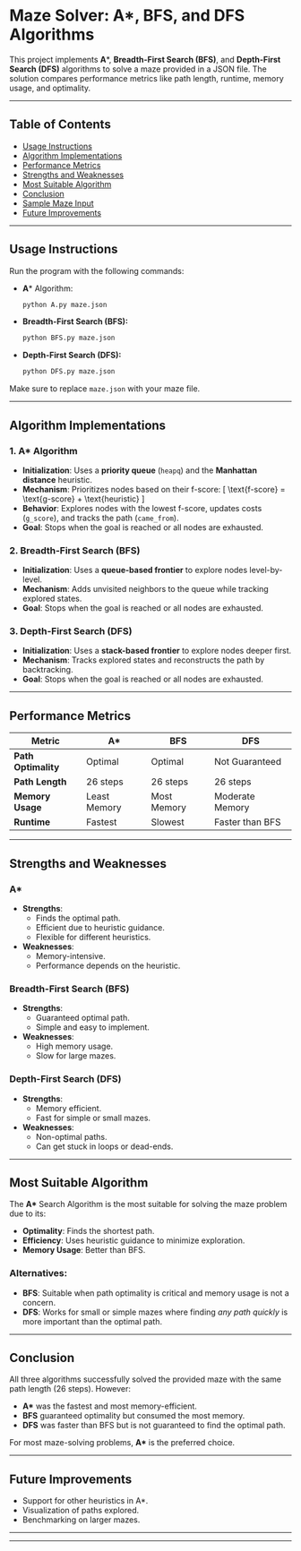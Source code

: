 # Maze Solver: A*, BFS, and DFS Algorithms

This project implements **A***, **Breadth-First Search (BFS)**, and **Depth-First Search (DFS)** algorithms to solve a maze provided in a JSON file. The solution compares performance metrics like path length, runtime, memory usage, and optimality.

---

## Table of Contents

- [Usage Instructions](#usage-instructions)
- [Algorithm Implementations](#algorithm-implementations)
- [Performance Metrics](#performance-metrics)
- [Strengths and Weaknesses](#strengths-and-weaknesses)
- [Most Suitable Algorithm](#most-suitable-algorithm)
- [Conclusion](#conclusion)
- [Sample Maze Input](#sample-maze-input)
- [Future Improvements](#future-improvements)

---

## Usage Instructions

Run the program with the following commands:

- **A*** Algorithm:
   ```bash
   python A.py maze.json
   ```

- **Breadth-First Search (BFS):**
   ```bash
   python BFS.py maze.json
   ```

- **Depth-First Search (DFS):**
   ```bash
   python DFS.py maze.json
   ```

Make sure to replace `maze.json` with your maze file.

---

## Algorithm Implementations

### 1. **A\*** Algorithm
- **Initialization**: Uses a **priority queue** (`heapq`) and the **Manhattan distance** heuristic.
- **Mechanism**: Prioritizes nodes based on their f-score:
   \[
   \text{f-score} = \text{g-score} + \text{heuristic}
   \]
- **Behavior**: Explores nodes with the lowest f-score, updates costs (`g_score`), and tracks the path (`came_from`).
- **Goal**: Stops when the goal is reached or all nodes are exhausted.

### 2. **Breadth-First Search (BFS)**
- **Initialization**: Uses a **queue-based frontier** to explore nodes level-by-level.
- **Mechanism**: Adds unvisited neighbors to the queue while tracking explored states.
- **Goal**: Stops when the goal is reached or all nodes are exhausted.

### 3. **Depth-First Search (DFS)**
- **Initialization**: Uses a **stack-based frontier** to explore nodes deeper first.
- **Mechanism**: Tracks explored states and reconstructs the path by backtracking.
- **Goal**: Stops when the goal is reached or all nodes are exhausted.

---

## Performance Metrics

| **Metric**         | **A\***          | **BFS**          | **DFS**          |
|---------------------|------------------|------------------|------------------|
| **Path Optimality** | Optimal          | Optimal          | Not Guaranteed   |
| **Path Length**     | 26 steps         | 26 steps         | 26 steps         |
| **Memory Usage**    | Least Memory     | Most Memory      | Moderate Memory  |
| **Runtime**         | Fastest          | Slowest          | Faster than BFS  |

---

## Strengths and Weaknesses

### **A\***
- **Strengths**:
   - Finds the optimal path.
   - Efficient due to heuristic guidance.
   - Flexible for different heuristics.
- **Weaknesses**:
   - Memory-intensive.
   - Performance depends on the heuristic.

### **Breadth-First Search (BFS)**
- **Strengths**:
   - Guaranteed optimal path.
   - Simple and easy to implement.
- **Weaknesses**:
   - High memory usage.
   - Slow for large mazes.

### **Depth-First Search (DFS)**
- **Strengths**:
   - Memory efficient.
   - Fast for simple or small mazes.
- **Weaknesses**:
   - Non-optimal paths.
   - Can get stuck in loops or dead-ends.

---

## Most Suitable Algorithm

The **A\*** Search Algorithm is the most suitable for solving the maze problem due to its:

- **Optimality**: Finds the shortest path.
- **Efficiency**: Uses heuristic guidance to minimize exploration.
- **Memory Usage**: Better than BFS.

### Alternatives:
- **BFS**: Suitable when path optimality is critical and memory usage is not a concern.
- **DFS**: Works for small or simple mazes where finding *any path quickly* is more important than the optimal path.

---

## Conclusion

All three algorithms successfully solved the provided maze with the same path length (26 steps). However:

- **A\*** was the fastest and most memory-efficient.
- **BFS** guaranteed optimality but consumed the most memory.
- **DFS** was faster than BFS but is not guaranteed to find the optimal path.

For most maze-solving problems, **A\*** is the preferred choice.

---

## Future Improvements
- Support for other heuristics in A\*.
- Visualization of paths explored.
- Benchmarking on larger mazes.

---

---